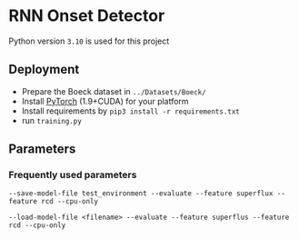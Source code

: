 # RNN Onset Detector
Python version `3.10` is used for this project
## Deployment
* Prepare the Boeck dataset in `../Datasets/Boeck/`
* Install [PyTorch](https://pytorch.org/get-started/locally/) (1.9+CUDA) for your platform 
* Install requirements by `pip3 install -r requirements.txt`
* run `training.py`

## Parameters

### Frequently used parameters

`--save-model-file test_environment --evaluate --feature superflux --feature rcd --cpu-only`

`--load-model-file <filename> --evaluate --feature superflus --feature rcd --cpu-only`
